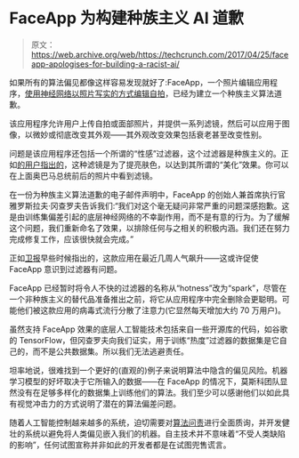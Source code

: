 # FaceApp 为构建种族主义 AI 道歉

> 原文：<https://web.archive.org/web/https://techcrunch.com/2017/04/25/faceapp-apologises-for-building-a-racist-ai/>

如果所有的算法偏见都像这样容易发现就好了:FaceApp，一个照片编辑应用程序，[使用神经网络以照片写实的方式编辑自拍](https://web.archive.org/web/20230406160904/https://techcrunch.com/2017/02/08/faceapp-uses-neural-networks-for-photorealistic-selfie-tweaks/)，已经为建立一个种族主义算法道歉。

该应用程序允许用户上传自拍或面部照片，并提供一系列滤镜，然后可以应用于图像，以微妙或彻底改变其外观——其外观改变效果包括衰老甚至改变性别。

问题是该应用程序还包括一个所谓的“性感”过滤器，这个过滤器是种族主义的。正如[的用户指出的](https://web.archive.org/web/20230406160904/https://twitter.com/tweeterrance/status/854766266094985216)，这种滤镜是为了提亮肤色，以达到其所谓的“美化”效果。你可以在上面奥巴马总统前后的照片中看到滤镜。

在一份为种族主义算法道歉的电子邮件声明中，FaceApp 的创始人兼首席执行官雅罗斯拉夫·冈查罗夫告诉我们:“我们对这个毫无疑问非常严重的问题深感抱歉。这是由训练集偏差引起的底层神经网络的不幸副作用，而不是有意的行为。为了缓解这个问题，我们重新命名了效果，以排除任何与之相关的积极内涵。我们还在努力完成修复工作，应该很快就会完成。”

正如[卫报](https://web.archive.org/web/20230406160904/https://www.theguardian.com/technology/2017/apr/25/faceapp-apologises-for-racist-filter-which-lightens-users-skintone)早些时候指出的，这款应用在最近几周人气飙升——这或许促使 FaceApp 意识到过滤器有问题。

FaceApp 已经暂时将令人不快的过滤器的名称从“hotness”改为“spark”，尽管在一个非种族主义的替代品准备推出之前，将它从应用程序中完全删除会更聪明。可能他们被这款应用的病毒式流行分散了注意力(它显然每天增加大约 70 万用户)。

虽然支持 FaceApp 效果的底层人工智能技术包括来自一些开源库的代码，如谷歌的 TensorFlow，但冈查罗夫向我们证实，用于训练“热度”过滤器的数据集是它自己的，而不是公共数据集。所以我们无法逃避责任。

坦率地说，很难找到一个更好的(直观的)例子来说明算法中隐含的偏见风险。机器学习模型的好坏取决于它所输入的数据——在 FaceApp 的情况下，莫斯科团队显然没有在足够多样化的数据集上训练他们的算法。我们至少可以感谢他们以如此具有视觉冲击力的方式说明了潜在的算法偏差问题。

随着人工智能控制越来越多的系统，迫切需要对[算法问责](https://web.archive.org/web/20230406160904/https://techcrunch.com/2016/10/12/ai-accountability-needs-action-now-say-uk-mps/)进行全面质询，并开发健壮的系统以避免将人类偏见嵌入我们的机器。自主技术并不意味着“不受人类缺陷的影响”，任何试图宣称并非如此的开发者都是在试图兜售谎言。